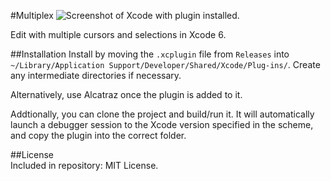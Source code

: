 #Multiplex
![Screenshot of Xcode with plugin installed.](http://cl.ly/aREK/SS%202015-03-30%20at%2023.28.03.png)

Edit with multiple cursors and selections in Xcode 6.

##Installation
Install by moving the `.xcplugin` file from `Releases` into `~/Library/Application Support/Developer/Shared/Xcode/Plug-ins/`. Create any intermediate directories if necessary.

Alternatively, use Alcatraz once the plugin is added to it.

Addtionally, you can clone the project and build/run it. It will automatically launch a debugger session to the Xcode version specified in the scheme, and copy the plugin into the correct folder.

##License  
Included in repository: MIT License.
